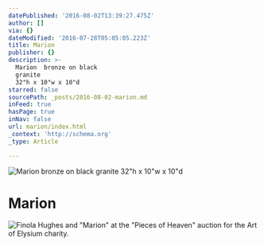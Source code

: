 ```yaml
---
datePublished: '2016-08-02T13:39:27.475Z'
author: []
via: {}
dateModified: '2016-07-28T05:05:05.223Z'
title: Marion
publisher: {}
description: >-
  Marion  bronze on black
  granite                                                                       
  32"h x 10"w x 10"d
starred: false
sourcePath: _posts/2016-08-02-marion.md
inFeed: true
hasPage: true
inNav: false
url: marion/index.html
_context: 'http://schema.org'
_type: Article

---
```

![Marion  bronze on black granite                                                                        32"h x 10"w x 10"d](https://imgflo.herokuapp.com/graph/vahj1ThiexotieMo/2c720570a18be42e17e91585d80d9129/croprotate.jpg?cropheight=3600&cropwidth=1265&degrees=0&input=https%3A%2F%2Fthe-grid-user-content.s3-us-west-2.amazonaws.com%2F2674280a-ea1f-41df-93c3-26fe0fdd1861.jpg&x=615&y=0)

# **Marion**
![Finola Hughes and "Marion" at the "Pieces of Heaven" auction for the Art of Elysium charity.](https://s3-us-west-2.amazonaws.com/the-grid-img/p/1ea434d17789c5cc7c77fadcb96d0c29353a4d36.png)